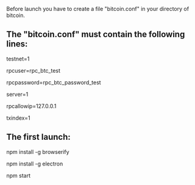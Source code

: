 Before launch you have to create a file "bitcoin.conf" in your directory of bitcoin.

The "bitcoin.conf" must contain the following lines:
---
testnet=1

rpcuser=rpc_btc_test

rpcpassword=rpc_btc_password_test

server=1

rpcallowip=127.0.0.1

txindex=1


The first launch:
---

npm install -g browserify

npm install -g electron

npm start
